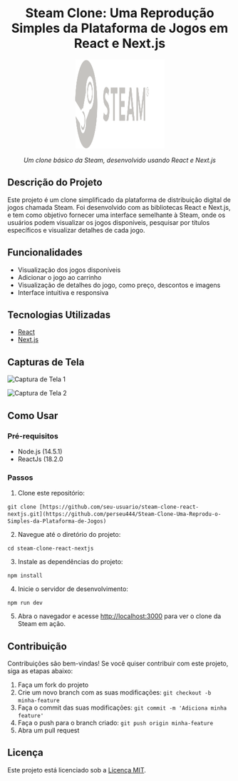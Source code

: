 <h1 align="center">Steam Clone: Uma Reprodução Simples da Plataforma de Jogos em React e Next.js</h1>

<p align="center">
  <img src="public/logo.svg" alt="Steam Clone Logo" width="200" height="200">
</p>

<p align="center">
  <em>Um clone básico da Steam, desenvolvido usando React e Next.js</em>
</p>

<h2>Descrição do Projeto</h2>

<p>Este projeto é um clone simplificado da plataforma de distribuição digital de jogos chamada Steam. Foi desenvolvido com as bibliotecas React e Next.js, e tem como objetivo fornecer uma interface semelhante à Steam, onde os usuários podem visualizar os jogos disponíveis, pesquisar por títulos específicos e visualizar detalhes de cada jogo.</p>

<h2>Funcionalidades</h2>

<ul>
  <li>Visualização dos jogos disponíveis</li>
  <li>Adicionar o jogo ao carrinho</li>
  <li>Visualização de detalhes do jogo, como preço, descontos e imagens</li>
  <li>Interface intuitiva e responsiva</li>
</ul>

<h2>Tecnologias Utilizadas</h2>

<ul>
  <li><a href="https://reactjs.org/">React</a></li>
  <li><a href="https://nextjs.org/">Next.js</a></li>
</ul>

<h2>Capturas de Tela</h2>

<p><img src="screenshot1.png" alt="Captura de Tela 1"></p>
<p><img src="screenshot2.png" alt="Captura de Tela 2"></p>

<h2>Como Usar</h2>

<h3>Pré-requisitos</h3>

<ul>
  <li>Node.js (14.5.1)</li>
  <li>ReactJs (18.2.0
</ul>

<h3>Passos</h3>

<ol>
  <li>Clone este repositório:</li>
</ol>

<pre><code>git clone [https://github.com/seu-usuario/steam-clone-react-nextjs.git](https://github.com/perseu444/Steam-Clone-Uma-Reprodu-o-Simples-da-Plataforma-de-Jogos)</code></pre>

<ol start="2">
  <li>Navegue até o diretório do projeto:</li>
</ol>

<pre><code>cd steam-clone-react-nextjs</code></pre>

<ol start="3">
  <li>Instale as dependências do projeto:</li>
</ol>

<pre><code>npm install</code></pre>

<ol start="4">
  <li>Inicie o servidor de desenvolvimento:</li>
</ol>

<pre><code>npm run dev</code></pre>

<ol start="5">
  <li>Abra o navegador e acesse <a href="http://localhost:3000">http://localhost:3000</a> para ver o clone da Steam em ação.</li>
</ol>

<h2>Contribuição</h2>

<p>Contribuições são bem-vindas! Se você quiser contribuir com este projeto, siga as etapas abaixo:</p>

<ol>
  <li>Faça um fork do projeto</li>
  <li>Crie um novo branch com as suas modificações: <code>git checkout -b minha-feature</code></li>
  <li>Faça o commit das suas modificações: <code>git commit -m 'Adiciona minha feature'</code></li>
  <li>Faça o push para o branch criado: <code>git push origin minha-feature</code></li>
  <li>Abra um pull request</li>
</ol>

<h2>Licença</h2>

<p>Este projeto está licenciado sob a <a href="LICENSE">Licença MIT</a>.</p>
